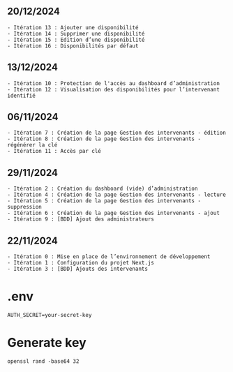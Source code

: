 ## 20/12/2024
    - Itération 13 : Ajouter une disponibilité
    - Itération 14 : Supprimer une disponibilité
    - Itération 15 : Edition d’une disponibilité
    - Itération 16 : Disponibilités par défaut

## 13/12/2024
    - Itération 10 : Protection de l'accès au dashboard d’administration
    - Itération 12 : Visualisation des disponibilités pour l’intervenant identifié

## 06/11/2024
    - Itération 7 : Création de la page Gestion des intervenants - édition
    - Itération 8 : Création de la page Gestion des intervenants - régénérer la clé
    - Itération 11 : Accès par clé

## 29/11/2024
    - Itération 2 : Création du dashboard (vide) d’administration
    - Itération 4 : Création de la page Gestion des intervenants - lecture
    - Itération 5 : Création de la page Gestion des intervenants - suppression
    - Itération 6 : Création de la page Gestion des intervenants - ajout
    - Itération 9 : [BDD] Ajout des administrateurs
    
## 22/11/2024
    - Itération 0 : Mise en place de l’environnement de développement
    - Itération 1 : Configuration du projet Next.js
    - Itération 3 : [BDD] Ajouts des intervenants

# .env
    AUTH_SECRET=your-secret-key

# Generate key
    openssl rand -base64 32